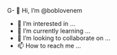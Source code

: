G- 👋 Hi, I’m @boblovenem
- 👀 I’m interested in ...
- 🌱 I’m currently learning ...
- 💞️ I’m looking to collaborate on ...
- 📫 How to reach me ...

<!---
boblovenem/boblovenem is a ✨ special ✨ repository because its `README.md` (this file) appears on your GitHub profile.
You can click the Preview link to take a look at your changes.
--->
